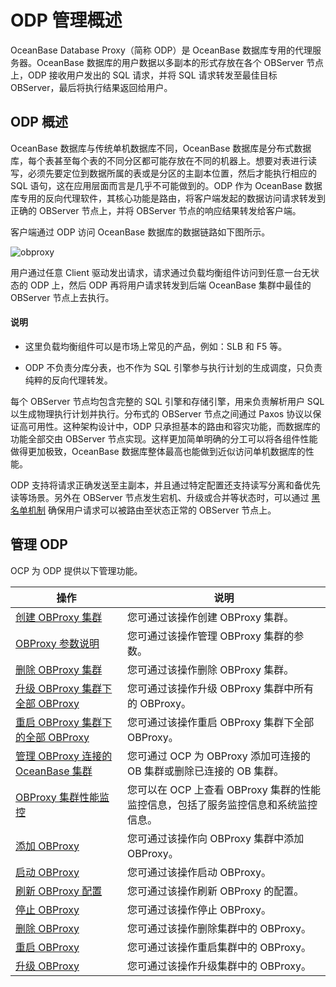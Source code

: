 # ODP 管理概述

OceanBase Database Proxy（简称 ODP）是 OceanBase 数据库专用的代理服务器。OceanBase 数据库的用户数据以多副本的形式存放在各个 OBServer 节点上，ODP 接收用户发出的 SQL 请求，并将 SQL 请求转发至最佳目标 OBServer，最后将执行结果返回给用户。

## ODP 概述

OceanBase 数据库与传统单机数据库不同，OceanBase 数据库是分布式数据库，每个表甚至每个表的不同分区都可能存放在不同的机器上。想要对表进行读写，必须先要定位到数据所属的表或是分区的主副本位置，然后才能执行相应的 SQL 语句，这在应用层面而言是几乎不可能做到的。ODP 作为 OceanBase 数据库专用的反向代理软件，其核心功能是路由，将客户端发起的数据访问请求转发到正确的 OBServer 节点上，并将 OBServer 节点的响应结果转发给客户端。

客户端通过 ODP 访问 OceanBase 数据库的数据链路如下图所示。

![obproxy](https://obbusiness-private.oss-cn-shanghai.aliyuncs.com/doc/img/observer-enterprise/V4.2.1/700.reference/1200.database-proxy/obproxy.png)

用户通过任意 Client 驱动发出请求，请求通过负载均衡组件访问到任意一台无状态的 ODP 上，然后 ODP 再将用户请求转发到后端 OceanBase 集群中最佳的 OBServer 节点上去执行。

  <main id="notice" type='explain'>
    <h4>说明</h4>
    <ul>
    <li>
    <p>这里负载均衡组件可以是市场上常见的产品，例如：SLB 和 F5 等。</p>
    </li>
    <li>
    <p>ODP 不负责分库分表，也不作为 SQL 引擎参与执行计划的生成调度，只负责纯粹的反向代理转发。</p>
    </li>
    </ul>
  </main>

每个 OBServer 节点均包含完整的 SQL 引擎和存储引擎，用来负责解析用户 SQL 以生成物理执行计划并执行。分布式的 OBServer 节点之间通过 Paxos 协议以保证高可用性。这种架构设计中，ODP 只承担基本的路由和容灾功能，而数据库的功能全部交由 OBServer 节点实现。这样更加简单明确的分工可以将各组件性能做得更加极致，OceanBase 数据库整体最高也能做到近似访问单机数据库的性能。

ODP 支持将请求正确发送至主副本，并且通过特定配置还支持读写分离和备优先读等场景。另外在 OBServer 节点发生宕机、升级或合并等状态时，可以通过 [黑名单机制](../700.route-management/400.odp-routing-policy/300.blacklist-mechanism.md) 确保用户请求可以被路由至状态正常的 OBServer 节点上。

## 管理 ODP

OCP 为 ODP 提供以下管理功能。

|                                    操作                                    |                        说明                        |
|--------------------------------------------------------------------------|--------------------------------------------------|
| [创建 OBProxy 集群](200.manage-obproxy-clusters/100.create-an-obproxy-cluster.md)             | 您可通过该操作创建 OBProxy 集群。                            |
| [OBProxy 参数说明](../200.obproxy-management/400.odp-cluster-parameters.md)            | 您可通过该操作管理 OBProxy 集群的参数。                         |
| [删除 OBProxy 集群](200.manage-obproxy-clusters/300.delete-obproxy-cluster.md)             | 您可通过该操作删除 OBProxy 集群。                            |
| [升级 OBProxy 集群下全部 OBProxy](200.manage-obproxy-clusters/400.upgrade-all-obproxy-in-obproxy-cluster.md)  | 您可通过该操作升级 OBProxy 集群中所有的 OBProxy。                |
| [重启 OBProxy 集群下的全部 OBProxy](200.manage-obproxy-clusters/500.restart-all-obproxy-nodes-in-obproxy-cluster.md) | 您可通过该操作重启 OBProxy 集群下全部 OBProxy。                 |
| [管理 OBProxy 连接的 OceanBase 集群](200.manage-obproxy-clusters/600.manage-ob-cluster-in-obproxy.md)      | 您可通过 OCP 为 OBProxy 添加可连接的 OB 集群或删除已连接的 OB 集群。    |
| [OBProxy 集群性能监控](200.manage-obproxy-clusters/700.performance-monitoring-of-obproxy-cluster.md)            | 您可以在 OCP 上查看 OBProxy 集群的性能监控信息，包括了服务监控信息和系统监控信息。 |
| [添加 OBProxy](300.manage-obproxy/100.add-obproxy.md)                | 您可通过该操作向 OBProxy 集群中添加 OBProxy。                  |
|[启动 OBProxy](300.manage-obproxy/200.start-obproxy.md)|您可通过该操作启动 OBProxy。|
| [刷新 OBProxy 配置](300.manage-obproxy/300.refresh-obproxy-configuration.md)             | 您可通过该操作刷新 OBProxy 的配置。                           |
|[停止 OBProxy](300.manage-obproxy/400.stop-obproxy.md)|您可通过该操作停止 OBProxy。 |
| [删除 OBProxy](300.manage-obproxy/600.delete-obproxy.md)                | 您可通过该操作删除集群中的 OBProxy。                           |
| [重启 OBProxy](300.manage-obproxy/500.restart-obproxy.md)                | 您可通过该操作重启集群中的 OBProxy。                           |
| [升级 OBProxy](300.manage-obproxy/700.upgrade-obproxy.md)                | 您可通过该操作升级集群中的 OBProxy。                           |
